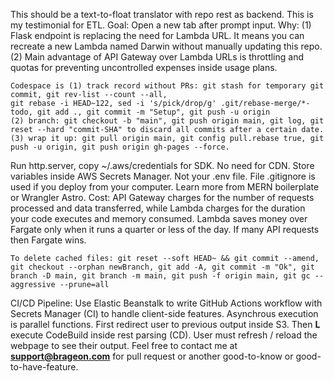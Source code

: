 This should be a text-to-float translator with repo rest as backend. This is my testimonial for ETL. Goal: Open a new tab after prompt input. Why: (1) Flask endpoint is replacing the need for Lambda URL. It means you can recreate a new Lambda named Darwin without manually updating this repo. (2) Main advantage of API Gateway over Lambda URLs is throttling and quotas for preventing uncontrolled expenses inside usage plans.  

```
Codespace is (1) track record without PRs: git stash for temporary git commit, git rev-list --count --all,
git rebase -i HEAD~122, sed -i 's/pick/drop/g' .git/rebase-merge/*-todo, git add ., git commit -m "Setup", git push -u origin 
(2) branch: git checkout -b "main", git push origin main, git log, git reset --hard "commit-SHA" to discard all commits after a certain date. 
(3) wrap it up: git pull origin main, git config pull.rebase true, git push -u origin, git push origin gh-pages --force.
```

Run http.server, copy ~/.aws/credentials for SDK. No need for CDN. Store variables inside AWS Secrets Manager. Not your .env file. File .gitignore is used if you deploy from your computer. Learn more from MERN boilerplate or Wrangler Astro. Cost: API Gateway charges for the number of requests processed and data transferred, while Lambda charges for the duration your code executes and memory consumed. Lambda saves money over Fargate only when it runs a quarter or less of the day. If many API requests then Fargate wins.

```
To delete cached files: git reset --soft HEAD~ && git commit --amend, git checkout --orphan newBranch, git add -A, git commit -m "Ok", git branch -D main, git branch -m main, git push -f origin main, git gc --aggressive --prune=all 
```

CI/CD Pipeline: Use Elastic Beanstalk to write GitHub Actions workflow with Secrets Manager (CI) to handle client-side features. Asynchrous execution is parallel functions. First redirect user to previous output inside S3. Then **L** execute CodeBuild inside rest parsing (CD). User must refresh / reload the webpage to see their output. Feel free to contact me at **support@brageon.com** for pull request or another good-to-know or good-to-have-feature.
